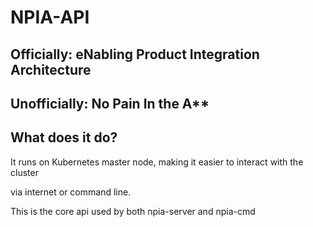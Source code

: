 # NPIA-API

## Officially: eNabling Product Integration Architecture

## Unofficially: No Pain In the A**


## What does it do?

It runs on Kubernetes master node, making it easier to interact with the cluster

via internet or command line. 

This is the core api used by both npia-server and npia-cmd

